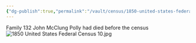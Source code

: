 ```yaml
---
{"dg-publish":true,"permalink":"/vault/census/1850-united-states-federal-census-12/","tags":["John-McClung"]}
---
```


Family 132
John McClung
Polly had died before the census
![1850 United States Federal Census 10.jpg](/img/user/assets/1850%20United%20States%20Federal%20Census%2010.jpg)